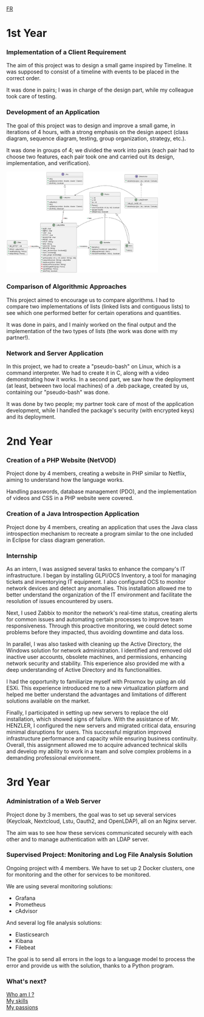 [FR](PROJETS.md)
# 1st Year
### Implementation of a Client Requirement
The aim of this project was to design a small game inspired by Timeline. It was supposed to consist of a timeline with events to be placed in the correct order.

It was done in pairs; I was in charge of the design part, while my colleague took care of testing.

### Development of an Application
The goal of this project was to design and improve a small game, in iterations of 4 hours, with a strong emphasis on the design aspect (class diagram, sequence diagram, testing, group organization, strategy, etc.).

It was done in groups of 4; we divided the work into pairs (each pair had to choose two features, each pair took one and carried out its design, implementation, and verification).

<img src="classe.png" alt="class diagram" width="400"/>

### Comparison of Algorithmic Approaches
This project aimed to encourage us to compare algorithms. I had to compare two implementations of lists (linked lists and contiguous lists) to see which one performed better for certain operations and quantities.

It was done in pairs, and I mainly worked on the final output and the implementation of the two types of lists (the work was done with my partner!).

### Network and Server Application
In this project, we had to create a "pseudo-bash" on Linux, which is a command interpreter. We had to create it in C, along with a video demonstrating how it works. In a second part, we saw how the deployment (at least, between two local machines) of a .deb package, created by us, containing our "pseudo-bash" was done.

It was done by two people; my partner took care of most of the application development, while I handled the package's security (with encrypted keys) and its deployment.

# 2nd Year
### Creation of a PHP Website (NetVOD)
Project done by 4 members, creating a website in PHP similar to Netflix, aiming to understand how the language works.

Handling passwords, database management (PDO), and the implementation of videos and CSS in a PHP website were covered.

### Creation of a Java Introspection Application
Project done by 4 members, creating an application that uses the Java class introspection mechanism to recreate a program similar to the one included in Eclipse for class diagram generation.

### Internship
As an intern, I was assigned several tasks to enhance the company's IT infrastructure. I began by installing GLPI/OCS Inventory, a tool for managing tickets and inventorying IT equipment. I also configured OCS to monitor network devices and detect any anomalies. This installation allowed me to better understand the organization of the IT environment and facilitate the resolution of issues encountered by users.

Next, I used Zabbix to monitor the network's real-time status, creating alerts for common issues and automating certain processes to improve team responsiveness. Through this proactive monitoring, we could detect some problems before they impacted, thus avoiding downtime and data loss.

In parallel, I was also tasked with cleaning up the Active Directory, the Windows solution for network administration. I identified and removed old inactive user accounts, obsolete machines, and permissions, enhancing network security and stability. This experience also provided me with a deep understanding of Active Directory and its functionalities.

I had the opportunity to familiarize myself with Proxmox by using an old ESXi. This experience introduced me to a new virtualization platform and helped me better understand the advantages and limitations of different solutions available on the market.

Finally, I participated in setting up new servers to replace the old installation, which showed signs of failure. With the assistance of Mr. HENZLER, I configured the new servers and migrated critical data, ensuring minimal disruptions for users. This successful migration improved infrastructure performance and capacity while ensuring business continuity. Overall, this assignment allowed me to acquire advanced technical skills and develop my ability to work in a team and solve complex problems in a demanding professional environment.


# 3rd Year
### Administration of a Web Server
Project done by 3 members, the goal was to set up several services (Keycloak, Nextcloud, Lstu, Oauth2, and OpenLDAP), all on an Nginx server.

The aim was to see how these services communicated securely with each other and to manage authentication with an LDAP server.

### Supervised Project: Monitoring and Log File Analysis Solution
Ongoing project with 4 members. We have to set up 2 Docker clusters, one for monitoring and the other for services to be monitored.

We are using several monitoring solutions:
- Grafana
- Prometheus
- cAdvisor

And several log file analysis solutions:
- Elasticsearch
- Kibana
- Filebeat

The goal is to send all errors in the logs to a language model to process the error and provide us with the solution, thanks to a Python program.

### What's next?
[Who am I ?](README.md)</br>
[My skills](SKILLS.md)</br>
[My passions](PASSIONS_EN.md)
